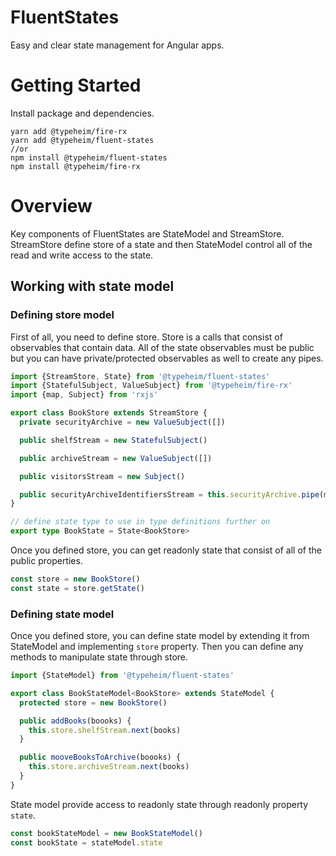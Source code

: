 # FluentStates

Easy and clear state management for Angular apps.

# Getting Started

Install package and dependencies.

```shell
yarn add @typeheim/fire-rx
yarn add @typeheim/fluent-states
//or
npm install @typeheim/fluent-states
npm install @typeheim/fire-rx
```

# Overview

Key components of FluentStates are StateModel and StreamStore. StreamStore define store of a state and then StateModel
control all of the read and write access to the state.

## Working with state model

### Defining store model

First of all, you need to define store. Store is a calls that consist of observables that contain data. All of the state
observables must be public but you can have private/protected observables as well to create any pipes.

```typescript
import {StreamStore, State} from '@typeheim/fluent-states'
import {StatefulSubject, ValueSubject} from '@typeheim/fire-rx'
import {map, Subject} from 'rxjs'

export class BookStore extends StreamStore {
  private securityArchive = new ValueSubject([])

  public shelfStream = new StatefulSubject()

  public archiveStream = new ValueSubject([])

  public visitorsStream = new Subject()

  public securityArchiveIdentifiersStream = this.securityArchive.pipe(map(item => item.id))
}

// define state type to use in type definitions further on
export type BookState = State<BookStore>
```

Once you defined store, you can get readonly state that consist of all of the public properties.

```typescript
const store = new BookStore()
const state = store.getState()
```

### Defining state model

Once you defined store, you can define state model by extending it from StateModel and implementing `store` property.
Then you can define any methods to manipulate state through store.

```typescript
import {StateModel} from '@typeheim/fluent-states'

export class BookStateModel<BookStore> extends StateModel {
  protected store = new BookStore()

  public addBooks(boooks) {
    this.store.shelfStream.next(books)
  }

  public mooveBooksToArchive(boooks) {
    this.store.archiveStream.next(books)
  }
}
```

State model provide access to readonly state through readonly property `state`.

```typescript
const bookStateModel = new BookStateModel()
const bookState = stateModel.state
```
